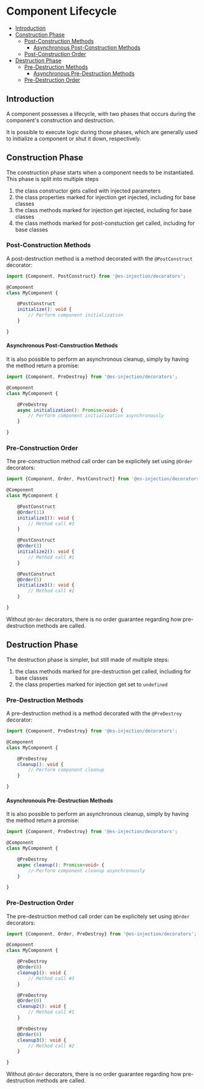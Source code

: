 # Component Lifecycle

- [Introduction](#introduction)
- [Construction Phase](#construction-phase)
  - [Post-Construction Methods](#post-construction-methods)
    - [Asynchronous Post-Construction Methods](#asynchronous-post-construction-methods)
  - [Post-Construction Order](#post-construction-order)
- [Destruction Phase](#destruction-phase)
  - [Pre-Destruction Methods](#pre-destruction-methods)
    - [Asynchronous Pre-Destruction Methods](#asynchronous-pre-destruction-methods)
  - [Pre-Destruction Order](#pre-destruction-order)

## Introduction

A component possesses a lifecycle, with two phases that occurs during the component's construction and destruction.

It is possible to execute logic during those phases, which are generally used to initialize a component or shut it
down, respectively.

## Construction Phase

The construction phase starts when a component needs to be instantiated. This phase is split into multiple steps

1. the class constructor gets called with injected parameters
2. the class properties marked for injection get injected, including for base classes
3. the class methods marked for injection get injected, including for base classes
4. the class methods marked for post-constuction get called, including for base classes

### Post-Construction Methods

A post-destruction method is a method decorated with the `@PostConstruct` decorator:

```typescript
import {Component, PostConstruct} from '@es-injection/decorators';

@Component
class MyComponent {

    @PostConstruct
    initialize(): void {
        // Perform component initialization
    }

}
```

#### Asynchronous Post-Construction Methods

It is also possible to perform an asynchronous cleanup, simply by having the method return a promise:

```typescript
import {Component, PreDestroy} from '@es-injection/decorators';

@Component
class MyComponent {

    @PreDestroy
    async initialization(): Promise<void> {
        // Perform component initialization asynchronously
    }

}
```

### Pre-Construction Order

The pre-construction method call order can be explicitely set using `@Order` decorators:

```typescript
import {Component, Order, PostConstruct} from '@es-injection/decorators';

@Component
class MyComponent {

    @PostConstruct
    @Order(11)
    initialize1(): void {
        // Method call #3
    }

    @PostConstruct
    @Order(3)
    initialize2(): void {
        // Method call #1
    }

    @PostConstruct
    @Order(5)
    initialize3(): void {
        // Method call #2
    }

}
```

Without `@Order` decorators, there is no order guarantee regarding how pre-destruction methods are called.

## Destruction Phase

The destruction phase is simpler, but still made of multiple steps:

1. the class methods marked for pre-destruction get called, including for base classes
2. the class properties marked for injection get set to `undefined`

### Pre-Destruction Methods

A pre-destruction method is a method decorated with the `@PreDestroy` decorator:

```typescript
import {Component, PreDestroy} from '@es-injection/decorators';

@Component
class MyComponent {

    @PreDestroy
    cleanup(): void {
        // Perform component cleanup
    }

}
```

#### Asynchronouis Pre-Destruction Methods

It is also possible to perform an asynchronous cleanup, simply by having the method return a promise:

```typescript
import {Component, PreDestroy} from '@es-injection/decorators';

@Component
class MyComponent {

    @PreDestroy
    async cleanup(): Promise<void> {
        // Perform component cleanup asynchronously
    }

}
```

### Pre-Destruction Order

The pre-destruction method call order can be explicitely set using `@Order` decorators:

```typescript
import {Component, Order, PreDestroy} from '@es-injection/decorators';

@Component
class MyComponent {

    @PreDestroy
    @Order(8)
    cleanup1(): void {
        // Method call #3
    }

    @PreDestroy
    @Order(0)
    cleanup2(): void {
        // Method call #1
    }

    @PreDestroy
    @Order(6)
    cleanup3(): void {
        // Method call #2
    }

}
```

Without `@Order` decorators, there is no order guarantee regarding how pre-destruction methods are called.
